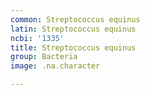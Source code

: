 ```yaml
---
common: Streptococcus equinus
latin: Streptococcus equinus
ncbi: '1335'
title: Streptococcus equinus
group: Bacteria
image: .na.character

---
```

